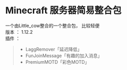 # Minecraft 服务器简易整合包
一个由Little_cow整合的一个整合包，
比较轻便<br>
版本 ： 1.12.2<br>
插件 ：
> + LaggRemover「延迟降低」
> + FunJoinMessage「有趣的加入消息」
> + PremiumMOTD「彩色MOTD」
